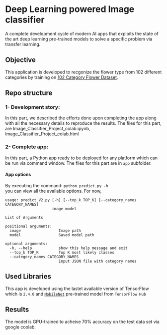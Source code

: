 # Deep Learning powered Image classifier 
A complete development cycle of modern AI apps that exploits the state of the art deep learning pre-trained models to solve a specific problem via transfer learning. 

## Objective
This application is developed to recgonize the flower type from 102 different categories by training on [102 Category Flower Dataset](https://www.robots.ox.ac.uk/~vgg/data/flowers/102/index.html). 

## Repo structure
### 1- Development story: 
In this part, we described the efforts done upon completing the app along with all the necessary details to reproduce the results. 
The files for this part, are Image_Classifier_Project_colab.ipynb, Image_Classifier_Project_colab.html
### 2- Complete app: 
In this part, a Python app ready to be deployed for any platform which can be run via command window. 
The files for this part are in `app` subfolder. 
#### App options
By executing the command:
`python predict.py -h`  
you can view all the available options. For now,   

```
usage: predict_V2.py [-h] [--top_k TOP_K] [--category_names CATEGORY_NAMES]
                     image model

List of Arguments

positional arguments:
  image                 Image path
  model                 Saved model path

optional arguments:
  -h, --help            show this help message and exit
  --top_k TOP_K         Top K most likely classes
  --category_names CATEGORY_NAMES
                        Input JSON file with category names
```
                        
## Used Libraries 
This app is developed using the lastet available version of TensorFlow which is `2.4.0` and [`MobileNet`](https://tfhub.dev/google/tf2-preview/mobilenet_v2/feature_vector/4) pre-trained model from `TensorFlow Hub`
## Results
The model is GPU-trained to acheive 70% accuracy on the test data set via google coolab. 
 
